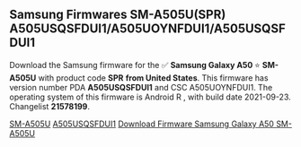 <h2>Samsung Firmwares SM-A505U(SPR) A505USQSFDUI1/A505UOYNFDUI1/A505USQSFDUI1</h2>
Download the Samsung firmware for the ✅ <strong>Samsung Galaxy A50 </strong> ⭐ <strong>SM-A505U</strong> with product code <strong>SPR</strong> <strong> from United States</strong>. This firmware has version number PDA <strong>A505USQSFDUI1</strong> and CSC A505UOYNFDUI1. The operating system of this firmware is Android R , with build date 2021-09-23. Changelist <strong>21578199</strong>.


[SM-A505U](https://samfirm.shop/samsung/model/SM-A505U)
[A505USQSFDUI1](https://samfirm.shop/samsung/pda/A505USQSFDUI1)
[Download Firmware Samsung Galaxy A50 SM-A505U](https://samfirm.shop/samsung/firmware/459000)
